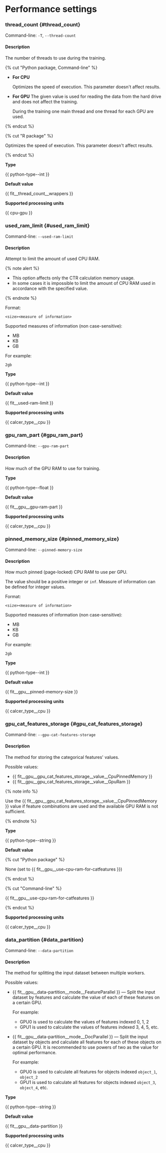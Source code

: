 # Performance settings

### thread_count {#thread_count}

Command-line: `-T`, `--thread-count`

#### Description

The number of threads to use during the training.

{% cut "Python package, Command-line" %}

- **For CPU**

  Optimizes the speed of execution. This parameter doesn't affect results.

- **For GPU**
  The given value is used for reading the data from the hard drive and does not affect the training.

  During the training one main thread and one thread for each GPU are used.

{% endcut %}

{% cut "R package" %}

Optimizes the speed of execution. This parameter doesn't affect results.

{% endcut %}

**Type**

{{ python-type--int }}

**Default value** 

{{ fit__thread_count__wrappers }}

**Supported processing units** 

{{ cpu-gpu }}

### used_ram_limit {#used_ram_limit}

Command-line: `--used-ram-limit`

#### Description

Attempt to limit the amount of used CPU RAM.

{% note alert %}

- This option affects only the CTR calculation memory usage.
- In some cases it is impossible to limit the amount of CPU RAM used in accordance with the specified value.

{% endnote %}

Format:
```
<size><measure of information>
```

Supported measures of information (non case-sensitive):
- MB
- KB
- GB

For example:
```
2gb
```
**Type**

{{ python-type--int }}

**Default value**

{{ fit__used-ram-limit }}

**Supported processing units** 

{{ calcer_type__cpu }}

### gpu_ram_part {#gpu_ram_part}

Command-line: `--gpu-ram-part`

#### Description

How much of the GPU RAM to use for training.

**Type**

{{ python-type--float }}

**Default value** 

{{ fit__gpu__gpu-ram-part }}

**Supported processing units** 

{{ calcer_type__cpu }}

### pinned_memory_size {#pinned_memory_size}

Command-line: `--pinned-memory-size`

#### Description

How much pinned (page-locked) CPU RAM to use per GPU.

The value should be a positive integer or `inf`. Measure of information can be defined for integer values.

Format:
```
<size><measure of information>
```

Supported measures of information (non case-sensitive):
- MB
- KB
- GB

For example:
```
2gb
```
**Type**

{{ python-type--int }}

**Default value** 

{{ fit__gpu__pinned-memory-size }}

**Supported processing units** 

{{ calcer_type__cpu }}

### gpu_cat_features_storage {#gpu_cat_features_storage}

Command-line: `--gpu-cat-features-storage`

#### Description

The method for storing the categorical features' values.

Possible values:
- {{ fit__gpu__gpu_cat_features_storage__value__CpuPinnedMemory }}
- {{ fit__gpu__gpu_cat_features_storage__value__GpuRam }}

{% note info %}

Use the {{ fit__gpu__gpu_cat_features_storage__value__CpuPinnedMemory }} value if feature combinations are used and the available GPU RAM is not sufficient.

{% endnote %}

**Type**

{{ python-type--string }}

**Default value**

{% cut "Python package" %}

None (set to {{ fit__gpu__use-cpu-ram-for-catfeatures }})

{% endcut %}

{% cut "Command-line" %}

{{ fit__gpu__use-cpu-ram-for-catfeatures }}

{% endcut %}

**Supported processing units** 

{{ calcer_type__cpu }}

### data_partition {#data_partition}

Command-line: `--data-partition`

#### Description

The method for splitting the input dataset between multiple workers.

Possible values:
- {{ fit__gpu__data-partition__mode__FeatureParallel }} — Split the input dataset by features and calculate the value of each of these features on a certain GPU.

  For example:

    - GPU0 is used to calculate the values of features indexed 0, 1, 2
    - GPU1 is used to calculate the values of features indexed 3, 4, 5, etc.

- {{ fit__gpu__data-partition__mode__DocParallel }} — Split the input dataset by objects and calculate all features for each of these objects on a certain GPU. It is recommended to use powers of two as the value for optimal performance.

  For example:
    - GPU0 is used to calculate all features for objects indexed `object_1`, `object_2`
    - GPU1 is used to calculate all features for objects indexed `object_3`, `object_4`, etc.

**Type**

{{ python-type--string }}

**Default value** 

{{ fit__gpu__data-partition }}

**Supported processing units** 

{{ calcer_type__cpu }}
